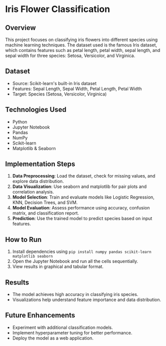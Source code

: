 # Iris Flower Classification

## Overview
This project focuses on classifying iris flowers into different species using machine learning techniques. The dataset used is the famous Iris dataset, which contains features such as petal length, petal width, sepal length, and sepal width for three species: Setosa, Versicolor, and Virginica.

## Dataset
- Source: Scikit-learn's built-in Iris dataset
- Features: Sepal Length, Sepal Width, Petal Length, Petal Width
- Target: Species (Setosa, Versicolor, Virginica)

## Technologies Used
- Python
- Jupyter Notebook
- Pandas
- NumPy
- Scikit-learn
- Matplotlib & Seaborn

## Implementation Steps
1. **Data Preprocessing**: Load the dataset, check for missing values, and explore data distribution.
2. **Data Visualization**: Use seaborn and matplotlib for pair plots and correlation analysis.
3. **Model Selection**: Train and evaluate models like Logistic Regression, KNN, Decision Trees, and SVM.
4. **Model Evaluation**: Assess performance using accuracy, confusion matrix, and classification report.
5. **Prediction**: Use the trained model to predict species based on input features.

## How to Run
1. Install dependencies using `pip install numpy pandas scikit-learn matplotlib seaborn`
2. Open the Jupyter Notebook and run all the cells sequentially.
3. View results in graphical and tabular format.

## Results
- The model achieves high accuracy in classifying iris species.
- Visualizations help understand feature importance and data distribution.

## Future Enhancements
- Experiment with additional classification models.
- Implement hyperparameter tuning for better performance.
- Deploy the model as a web application.


